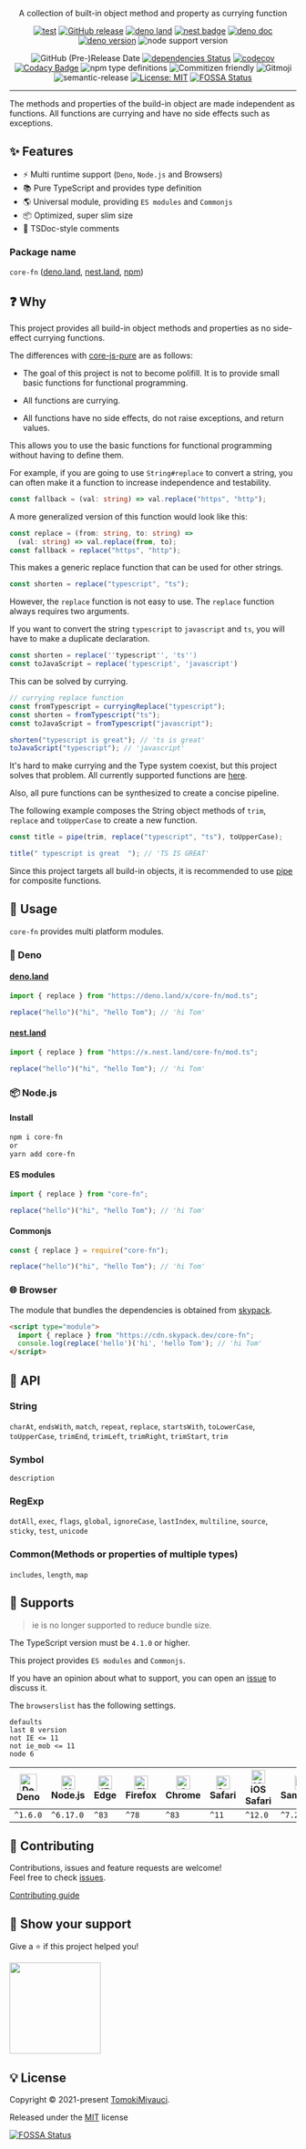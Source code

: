 <!-- <p align="center">
  <img alt="logo image" src="" />
  <h1 align="center">core-fn</h1>
</p> -->

<p align="center">
A collection of built-in object method and property as currying function
</p>

<div align="center">

[![test](https://github.com/TomokiMiyauci/core-fn/actions/workflows/test.yml/badge.svg)](https://github.com/TomokiMiyauci/core-fn/actions/workflows/test.yml)
[![GitHub release](https://img.shields.io/github/release/TomokiMiyauci/core-fn.svg)](https://github.com/TomokiMiyauci/core-fn/releases)
[![deno land](http://img.shields.io/badge/available%20on-deno.land/x-lightgrey.svg?logo=deno&labelColor=black)](https://deno.land/x/core_fn)
[![nest badge](https://nest.land/badge.svg)](https://nest.land/package/core_fn)
[![deno doc](https://doc.deno.land/badge.svg)](https://doc.deno.land/https/deno.land/x/core_fn/mod.ts)
[![deno version](https://img.shields.io/badge/deno-^1.6.0-lightgrey?logo=deno)](https://github.com/denoland/deno)
![node support version](https://img.shields.io/badge/node-%5E6.17.0-yellow)

![GitHub (Pre-)Release Date](https://img.shields.io/github/release-date-pre/TomokiMiyauci/core-fn)
[![dependencies Status](https://status.david-dm.org/gh/TomokiMiyauci/core-fn.svg)](https://david-dm.org/TomokiMiyauci/core-fn)
[![codecov](https://codecov.io/gh/TomokiMiyauci/core-fn/branch/main/graph/badge.svg?token=SPAi5Pv2wd)](https://codecov.io/gh/TomokiMiyauci/core-fn)
[![Codacy Badge](https://app.codacy.com/project/badge/Grade/f43b1c317e11445399d85ce6efc06504)](https://www.codacy.com/gh/TomokiMiyauci/core-fn/dashboard?utm_source=github.com&utm_medium=referral&utm_content=TomokiMiyauci/core-fn&utm_campaign=Badge_Grade)
![npm type definitions](https://img.shields.io/npm/types/core-fn)
![Commitizen friendly](https://img.shields.io/badge/commitizen-friendly-brightgreen.svg)
![Gitmoji](https://img.shields.io/badge/gitmoji-%20😜%20😍-FFDD67.svg?style=flat)
![semantic-release](https://img.shields.io/badge/%20%20%F0%9F%93%A6%F0%9F%9A%80-semantic--release-e10079.svg)
[![License: MIT](https://img.shields.io/badge/License-MIT-yellow.svg)](./LICENSE)
[![FOSSA Status](https://app.fossa.com/api/projects/custom%2B26231%2Fgithub.com%2FTomokiMiyauci%2Fcore-fn.svg?type=small)](https://app.fossa.com/projects/custom%2B26231%2Fgithub.com%2FTomokiMiyauci%2Fcore-fn?ref=badge_small)

</div>

---

The methods and properties of the build-in object are made independent as
functions. All functions are currying and have no side effects such as
exceptions.

## :sparkles: Features

- :zap: Multi runtime support (`Deno`, `Node.js` and Browsers)
- :books: Pure TypeScript and provides type definition
- :earth_americas: Universal module, providing `ES modules` and `Commonjs`
- :package: Optimized, super slim size
- :page_facing_up: TSDoc-style comments

### Package name

`core-fn` ([deno.land](https://deno.land/x/core_fn),
[nest.land](https://nest.land/package/core_fn),
[npm](https://www.npmjs.com/package/core-fn))

## :question: Why

This project provides all build-in object methods and properties as no
side-effect currying functions.

The differences with [core-js-pure](https://github.com/zloirock/core-js#readme)
are as follows:

- The goal of this project is not to become polifill. It is to provide small
  basic functions for functional programming.

- All functions are currying.

- All functions have no side effects, do not raise exceptions, and return
  values.

This allows you to use the basic functions for functional programming without
having to define them.

For example, if you are going to use `String#replace` to convert a string, you
can often make it a function to increase independence and testability.

```ts
const fallback = (val: string) => val.replace("https", "http");
```

A more generalized version of this function would look like this:

```ts
const replace = (from: string, to: string) =>
  (val: string) => val.replace(from, to);
const fallback = replace("https", "http");
```

This makes a generic replace function that can be used for other strings.

```ts
const shorten = replace("typescript", "ts");
```

However, the `replace` function is not easy to use. The `replace` function
always requires two arguments.

If you want to convert the string `typescript` to `javascript` and `ts`, you
will have to make a duplicate declaration.

```ts
const shorten = replace(''typescript'', 'ts'')
const toJavaScript = replace('typescript', 'javascript')
```

This can be solved by currying.

```ts
// currying replace function
const fromTypescript = curryingReplace("typescript");
const shorten = fromTypescript("ts");
const toJavaScript = fromTypescript("javascript");

shorten("typescript is great"); // 'ts is great'
toJavaScript("typescript"); // 'javascript'
```

It's hard to make currying and the Type system coexist, but this project solves
that problem. All currently supported functions are [here](#memo-api).

Also, all pure functions can be synthesized to create a concise pipeline.

The following example composes the String object methods of `trim`, `replace`
and `toUpperCase` to create a new function.

```ts
const title = pipe(trim, replace("typescript", "ts"), toUpperCase);

title(" typescript is great  "); // 'TS IS GREAT'
```

Since this project targets all build-in objects, it is recommended to use
[pipe](https://github.com/TomokiMiyauci/fonction) for composite functions.

## :dizzy: Usage

`core-fn` provides multi platform modules.

### 🦕 Deno

#### [deno.land](https://deno.land/x/core-fn)

```ts
import { replace } from "https://deno.land/x/core-fn/mod.ts";

replace("hello")("hi", "hello Tom"); // 'hi Tom'
```

#### [nest.land](https://nest.land/package/core-fn)

```ts
import { replace } from "https://x.nest.land/core-fn/mod.ts";

replace("hello")("hi", "hello Tom"); // 'hi Tom'
```

### :package: Node.js

#### Install

```bash
npm i core-fn
or
yarn add core-fn
```

#### ES modules

```ts
import { replace } from "core-fn";

replace("hello")("hi", "hello Tom"); // 'hi Tom'
```

#### Commonjs

```ts
const { replace } = require("core-fn");

replace("hello")("hi", "hello Tom"); // 'hi Tom'
```

### :globe_with_meridians: Browser

The module that bundles the dependencies is obtained from
[skypack](https://www.skypack.dev/view/core-fn).

```html
<script type="module">
  import { replace } from "https://cdn.skypack.dev/core-fn";
  console.log(replace('hello')('hi', 'hello Tom'); // 'hi Tom'
</script>
```

## :memo: API

### String

`charAt`, `endsWith`, `match`, `repeat`, `replace`, `startsWith`, `toLowerCase`,
`toUpperCase`, `trimEnd`, `trimLeft`, `trimRight`, `trimStart`, `trim`

### Symbol

`description`

### RegExp

`dotAll`, `exec`, `flags`, `global`, `ignoreCase`, `lastIndex`, `multiline`,
`source`, `sticky`, `test`, `unicode`

### Common(Methods or properties of multiple types)

`includes`, `length`, `map`

## :green_heart: Supports

> ie is no longer supported to reduce bundle size.

The TypeScript version must be `4.1.0` or higher.

This project provides `ES modules` and `Commonjs`.

If you have an opinion about what to support, you can open an
[issue](https://github.com/TomokiMiyauci/core-fn/issues) to discuss it.

The `browserslist` has the following settings.

```text
defaults
last 8 version
not IE <= 11
not ie_mob <= 11
node 6
```

| <img width="30px" height="30px" alt="Deno" src="https://res.cloudinary.com/dz3vsv9pg/image/upload/v1620998361/logos/deno.svg"></br>Deno | <img width="24px" height="24px" alt="Node.js" src="https://res.cloudinary.com/dz3vsv9pg/image/upload/v1620998361/logos/nodejs.svg"></br>Node.js | <img width="24px" height="24px" alt="IE / Edge" src="https://raw.githubusercontent.com/alrra/browser-logos/master/src/edge/edge_48x48.png"></br>Edge | <img src="https://raw.githubusercontent.com/alrra/browser-logos/master/src/firefox/firefox_48x48.png" alt="Firefox" width="24px" height="24px" /></br>Firefox | <img src="https://raw.githubusercontent.com/alrra/browser-logos/master/src/chrome/chrome_48x48.png" alt="Chrome" width="24px" height="24px" /></br>Chrome | <img src="https://raw.githubusercontent.com/alrra/browser-logos/master/src/safari/safari_48x48.png" alt="Safari" width="24px" height="24px" /></br>Safari | <img src="https://raw.githubusercontent.com/alrra/browser-logos/master/src/safari-ios/safari-ios_48x48.png" alt="iOS Safari" width="24px" height="24px" /></br>iOS Safari | <img src="https://raw.githubusercontent.com/alrra/browser-logos/master/src/samsung-internet/samsung-internet_48x48.png" alt="Samsung" width="24px" height="24px" /></br>Samsung | <img src="https://raw.githubusercontent.com/alrra/browser-logos/master/src/opera/opera_48x48.png" alt="Opera" width="24px" height="24px" /></br>Opera |
| --------------------------------------------------------------------------------------------------------------------------------------- | ----------------------------------------------------------------------------------------------------------------------------------------------- | ---------------------------------------------------------------------------------------------------------------------------------------------------- | ------------------------------------------------------------------------------------------------------------------------------------------------------------- | --------------------------------------------------------------------------------------------------------------------------------------------------------- | --------------------------------------------------------------------------------------------------------------------------------------------------------- | ------------------------------------------------------------------------------------------------------------------------------------------------------------------------- | ------------------------------------------------------------------------------------------------------------------------------------------------------------------------------- | ----------------------------------------------------------------------------------------------------------------------------------------------------- |
| `^1.6.0`                                                                                                                                | `^6.17.0`                                                                                                                                       | `^83`                                                                                                                                                | `^78`                                                                                                                                                         | `^83`                                                                                                                                                     | `^11`                                                                                                                                                     | `^12.0`                                                                                                                                                                   | `^7.2`                                                                                                                                                                          | `^68`                                                                                                                                                 |

## :handshake: Contributing

Contributions, issues and feature requests are welcome!<br />Feel free to check
[issues](https://github.com/TomokiMiyauci/core-fn/issues).

[Contributing guide](./.github/CONTRIBUTING.md)

## :seedling: Show your support

Give a ⭐️ if this project helped you!

<a href="https://www.patreon.com/tomoki_miyauci">
  <img src="https://c5.patreon.com/external/logo/become_a_patron_button@2x.png" width="160">
</a>

## :bulb: License

Copyright © 2021-present [TomokiMiyauci](https://github.com/TomokiMiyauci).

Released under the [MIT](./LICENSE) license

[![FOSSA Status](https://app.fossa.com/api/projects/custom%2B26231%2Fgithub.com%2FTomokiMiyauci%2Fcore-fn.svg?type=large)](https://app.fossa.com/projects/custom%2B26231%2Fgithub.com%2FTomokiMiyauci%2Fcore-fn?ref=badge_large)
